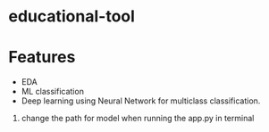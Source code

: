 # educational-tool

# Features

- EDA
- ML classification
- Deep learning using Neural Network for multiclass classification.

1. change the path for model when running the app.py in terminal
